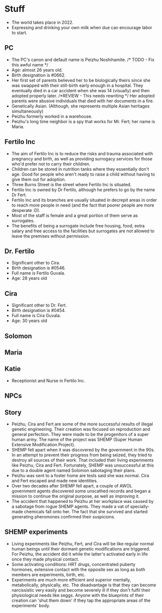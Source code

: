 # Stuff

- The world takes place in 2022.
- Expressing and drinking your own milk when due can encourage labor to start.

## PC

- The PC's canon and default name is Peizhu Noshihamite. /* TODO - Fix this awful name */
- Age: almost 26 years old.
- Birth designation is #0662.
- Her first set of parents believed her to be biologically theirs since she was swapped with their still-birth early enough in a hospital. They eventually died in a car accident when she was 14 (visually) and then adopted properly later. /*REVIEW - This needs rewriting */ Her adopted parents were abusive individuals that died with her documents in a fire.
- Genetically Asian. (Although, she represents multiple Asian heritages simultaneously)
- Peizhu formerly worked in a warehouse.
- Peizhu's long time neighbor is a spy that works for Mr. Fert; her name is Maria.

## Fertilo Inc

- The aim of Fertilo Inc is to reduce the risks and trauma associated with pregnancy and birth, as well as providing surrogacy services for those who'd prefer not to carry their children.
- Children can be stored in nutrition tanks where they essentially don't age. Good for people who aren't ready to raise a child without having to give them out for adoption.
- Three Burns Street is the street where Fertilo Inc is situated.
- Fertilo Inc is owned by Dr Fertilo, although he prefers to go by the name Dr Fert.
- Fertilo Inc and its branches are usually situated in decrepit areas in order to reach more people in need (and the fact that poorer people are more desperate :D).
- Most of the staff is female and a great portion of them serve as surrogates.
- The benefits of being a surrogate include free housing, food, extra salary and free access to the facilities but surrogates are not allowed to leave the premises without permission.

## Dr. Fertilo

- Significant other to Cira.
- Birth designation is #0546.
- Full name is Fertilo Guvala.
- Age: 28 years old

## Cira

- Significant other to Dr. Fert.
- Birth designation is #0454.
- Full name is Cira Guvala.
- Age: 30 years old

## Solomon

## Maria

## Katie

- Receptionist and Nurse in Fertilo Inc.

## NPCs

## Story

- Peizhu, Cira and Fert are some of the more successful results of illegal genetic engineering. Their creation was focused on reproduction and general perfection. They were made to be the progenitors of a super human army. The name of the project was SHEMP (Super Human Extensive Modification Project).
- SHEMP fell apart when it was discovered by the government in the 90s. In an attempt to prevent their progress from being seized, they tried to destroy all sources of their work. That included their living experiments like Peizhu, Cira and Fert. Fortunately, SHEMP was unsuccessful at this due to a double agent named Solomon sabotaging their plans.
- Peizhu was sent to a foster home are tests said she was normal. Cira and Fert escaped and made new identities.
- Over two decades after SHEMP fell apart, a couple of AWOL government agents discovered some unscathed records and began a mission to continue the original purpose, as well as improving it.
- The accident that happened to Peizhu at her workplace was caused by a sabotage from rogue SHEMP agents. They made a vat of specially-made chemicals fall onto her. The fact that she survived and started generating pheromones confirmed their suspicions.

## SHEMP experiments

- Living experiments like Peizhu, Fert, and Cira will be like regular normal human beings until their dormant genetic modifications are triggered. For Peizhu, the accident did it while the latter's activated early in life once they made physical contact.
- Some activating conditions: HRT drugs, concentrated puberty hormones, extensive contact with the opposite sex as long as both members are experiments, birth, etc.
- Experiments are much more efficient and superior mentally, metabolically, physically, etc. The disadvantage is that they can become narcissistic very easily and become severely ill if they don't fulfil their physiological needs like seggs. Anyone with the blueprints of their creation can 'shut them down' if they tap the appropriate areas of the experiments' body.
